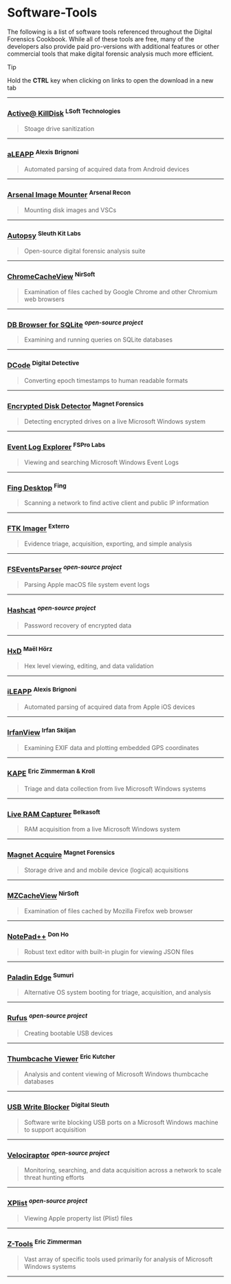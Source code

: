 # Software-Tools

The following is a list of software tools referenced throughout the Digital Forensics Cookbook. While all of these tools are free, many of
the developers also provide paid pro-versions with additional features or other commercial tools that make digital forensic analysis much more efficient.

> [!TIP]
> Hold the **CTRL** key when clicking on links to open the download in a new tab
---
### [Active@ KillDisk](https://www.killdisk.com/killdisk-freeware.htm) <sup>LSoft Technologies</sup>
> Stoage drive sanitization
---
### [aLEAPP](https://github.com/abrignoni/aLEAPP/releases/) <sup>Alexis Brignoni</sup>
> Automated parsing of acquired data from Android devices
---
### [Arsenal Image Mounter](https://arsenalrecon.com/downloads) <sup>Arsenal Recon</sup>
> Mounting disk images and VSCs
---
### [Autopsy](www.autopsy.com/download/) <sup>Sleuth Kit Labs</sup>
> Open-source digital forensic analysis suite
---
### [ChromeCacheView](https://www.nirsoft.net/utils/chrome_cache_view.html) <sup>NirSoft</sup>
> Examination of files cached by Google Chrome and other Chromium web browsers
---
### [DB Browser for SQLite](https://sqlitebrowser.org/dl/) <sup>*open-source project*</sup>
>  Examining and running queries on SQLite databases
---
### [DCode](https://www.digital-detective.net/dcode/) <sup>Digital Detective</sup>
> Converting epoch timestamps to human readable formats
---
### [Encrypted Disk Detector](https://www.magnetforensics.com/resources/encrypted-disk-detector/) <sup>Magnet Forensics</sup>
> Detecting encrypted drives on a live Microsoft Windows system
---
### [Event Log Explorer](https://eventlogxp.com/) <sup>FSPro Labs</sup>
> Viewing and searching Microsoft Windows Event Logs
---
### [Fing Desktop](https://www.fing.com/fing-desktop/) <sup>Fing</sup>
> Scanning a network to find active client and public IP information
---
### [FTK Imager](www.exterro.com/ftk-product-downloads/) <sup>Exterro</sup>
> Evidence triage, acquisition, exporting, and simple analysis
---
### [FSEventsParser](https://github.com/dlcowen/FSEventsParser) <sup>*open-source project*</sup>
> Parsing Apple macOS file system event logs
---
### [Hashcat](https://hashcat.net/hashcat/) <sup>*open-source project*</sup>
> Password recovery of encrypted data
---
### [HxD](https://mh-nexus.de/en/hxd/) <sup>Maël Hörz</sup>
> Hex level viewing, editing, and data validation
---
### [iLEAPP](https://github.com/abrignoni/iLEAPP/releases/) <sup>Alexis Brignoni</sup>
> Automated parsing of acquired data from Apple iOS devices
---
### [IrfanView](https://www.irfanview.com/main_download_engl.htm) <sup>Irfan Skiljan</sup>
> Examining EXIF data and plotting embedded GPS coordinates
---
### [KAPE](https://www.kroll.com/en/services/cyber-risk/incident-response-litigation-support/kroll-artifact-parser-extractor-kape) <sup>Eric Zimmerman & Kroll</sup>
> Triage and data collection from live Microsoft Windows systems
---
### [Live RAM Capturer](https://belkasoft.com/trial) <sup>Belkasoft</sup>
> RAM acquisition from a live Microsoft Windows system
---
### [Magnet Acquire](https://www.magnetforensics.com/resources/magnet-acquire/) <sup>Magnet Forensics</sup>
> Storage drive and and mobile device (logical) acquisitions
---
### [MZCacheView](https://www.nirsoft.net/utils/mozilla_cache_viewer.html) <sup>NirSoft</sup>
> Examination of files cached by Mozilla Firefox web browser
---
### [NotePad++](https://notepad-plus-plus.org/downloads/) <sup>Don Ho</sup>
> Robust text editor with built-in plugin for viewing JSON files
---
### [Paladin Edge](https://sumuri.com/product/paladin-edge-64-bit/) <sup>Sumuri</sup>
> Alternative OS system booting for triage, acquisition, and analysis
---
### [Rufus](https://rufus.ie/en/) <sup>*open-source project*</sup>
> Creating bootable USB devices
---
### [Thumbcache Viewer](https://thumbcacheviewer.github.io/) <sup>Eric Kutcher</sup>
> Analysis and content viewing of Microsoft Windows thumbcache databases
---
### [USB Write Blocker](https://github.com/digitalsleuth/Registry-Write-Block/archive/refs/heads/master.zip) <sup>Digital Sleuth</sup>
> Software write blocking USB ports on a Microsoft Windows machine to support acquisition
---
### [Velociraptor](https://github.com/Velocidex/velociraptor/releases/) <sup>*open-source project*</sup>
> Monitoring, searching, and data acquisition across a network to scale threat hunting efforts
---
### [XPlist](https://github.com/ic005k/Xplist/releases) <sup>*open-source project*</sup>
> Viewing Apple property list (Plist) files
---
### [Z-Tools](https://ericzimmerman.github.io/#!index.md) <sup>Eric Zimmerman</sup>
> Vast array of specific tools used primarily for analysis of Microsoft Windows systems
---
